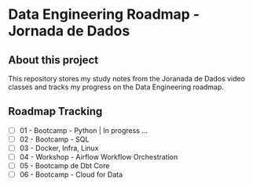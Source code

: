 # Data Engineering Roadmap - Jornada de Dados

## About this project
This repository stores my study notes from the Joranada de Dados video classes and tracks my progress on the Data Engineering roadmap.

## Roadmap Tracking
- [ ] 01 - Bootcamp - Python | In progress ...
- [ ] 02 - Bootcamp - SQL
- [ ] 03 - Docker, Infra, Linux
- [ ] 04 - Workshop - Airflow Workflow Orchestration
- [ ] 05 - Bootcamp de Dbt Core
- [ ] 06 - Bootcamp - Cloud for Data